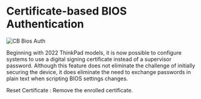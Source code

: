 # Certificate-based BIOS Authentication #

![CB Bios Auth](https://cdrt.github.io/mk_docs/ref/bios/settings/thinkstation/img/certbased_bios_authentication.PNG)

Beginning with 2022 ThinkPad models, it is now possible to configure systems to use a digital signing certificate instead of a supervisor password. Although this feature does not eliminate the challenge of initially securing the device, it does eliminate the need to exchange passwords in plain text when scripting BIOS settings changes.

Reset Certificate
:	Remove the enrolled certificate.
